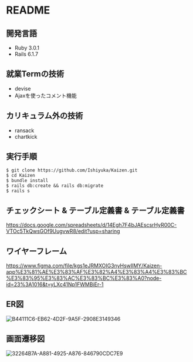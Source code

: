 # README

## 開発言語
- Ruby 3.0.1
- Rails 6.1.7

## 就業Termの技術
- devise
- Ajaxを使ったコメント機能

## カリキュラム外の技術
- ransack
- chartkick

## 実行手順
```
$ git clone https://github.com/Ishiyuka/Kaizen.git
$ cd Kaizen
$ bundle install
$ rails db:create && rails db:migrate
$ rails s
```

## チェックシート & テーブル定義書 & テーブル定義書
https://docs.google.com/spreadsheets/d/14Egh7F4bJAEscsrHyR00C-VTOc5TkQwsGOf9UugvwR8/edit?usp=sharing

## ワイヤーフレーム
https://www.figma.com/file/kgs1eJRMXOIG3nyHswIlMY/Kaizen-app%E3%81%AE%E3%83%AF%E3%82%A4%E3%83%A4%E3%83%BC%E3%83%95%E3%83%AC%E3%83%BC%E3%83%A0?node-id=23%3A1016&t=yLXc41Np1FWMBiEr-1

## ER図
![B44111C6-EB62-4D2F-9A5F-2908E3149346](https://user-images.githubusercontent.com/112865440/206980202-6f1d066e-7779-424d-b715-7232010f8735.jpeg)

## 画面遷移図
![32264B7A-A881-4925-A876-846790CDC7E9](https://user-images.githubusercontent.com/112865440/203374715-50ee03cc-343b-41e0-8ae7-5ccb01ab76fd.jpeg)


